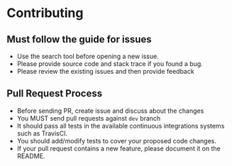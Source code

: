 # Contributing

## Must follow the guide for issues
  - Use the search tool before opening a new issue.
  - Please provide source code and stack trace if you found a bug.
  - Please review the existing issues and then provide feedback

## Pull Request Process
  - Before sending PR, create issue and discuss about the changes
  - You MUST send pull requests against `dev` branch
  - It should pass all tests in the available continuous integrations systems such as TravisCI.
  - You should add/modify tests to cover your proposed code changes.
  - If your pull request contains a new feature, please document it on the README.
